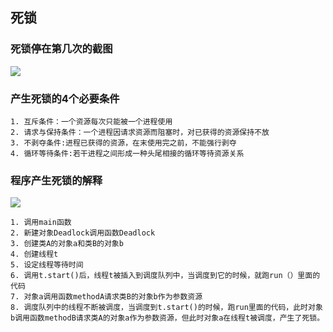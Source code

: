 ## 死锁

### 死锁停在第几次的截图
![](http://a4.qpic.cn/psb?/V149UnPL1VXJy8/.Nq0mIfP8ymG2Diyoi.2jDooJYrf4DDbP75iXMyGnyA!/c/dFsBAAAAAAAA&ek=1&kp=1&pt=0&bo=EwHNABMBzQADCC0!&sce=0-12-12&rf=0-18)

### 产生死锁的4个必要条件
	1. 互斥条件：一个资源每次只能被一个进程使用
	2. 请求与保持条件：一个进程因请求资源而阻塞时，对已获得的资源保持不放
	3. 不剥夺条件:进程已获得的资源，在末使用完之前，不能强行剥夺
	4. 循环等待条件:若干进程之间形成一种头尾相接的循环等待资源关系

### 程序产生死锁的解释
![](http://a3.qpic.cn/psb?/V149UnPL1VXJy8/mUopI4aEXOYwDUryFcbrG63beHjYaXcAR4y9Y54z*r4!/c/dAYBAAAAAAAA&ek=1&kp=1&pt=0&bo=kQHnAZEB5wEDCC0!&sce=0-12-12&rf=0-18)

	1. 调用main函数
	2. 新建对象Deadlock调用函数Deadlock
	3. 创建类A的对象a和类B的对象b
	4. 创建线程t
	5. 设定线程等待时间
	6. 调用t.start()后，线程t被插入到调度队列中，当调度到它的时候，就跑run（）里面的代码
	7. 对象a调用函数methodA请求类B的对象b作为参数资源
	8. 调度队列中的线程不断被调度，当调度到t.start()的时候，跑run里面的代码，此时对象b调用函数methodB请求类A的对象a作为参数资源，但此时对象a在线程t被调度，产生了死锁。



